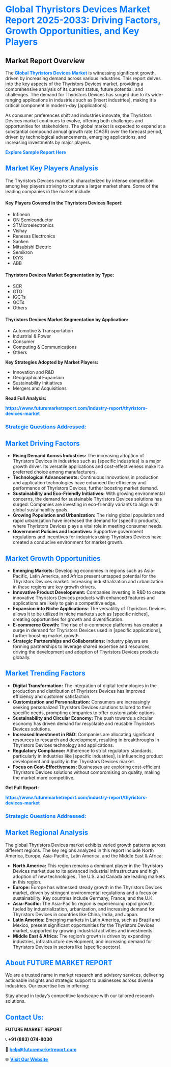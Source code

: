 <h1 style="color: #007BFF;">Global Thyristors Devices Market Report 2025-2033: Driving Factors, Growth Opportunities, and Key Players</h1>

<section id="overview">
<h2>Market Report Overview</h2>
<p>The <a href="https://www.futuremarketreport.com/industry-report/thyristors-devices-market" style="color: #007BFF; text-decoration: none;"><strong>Global Thyristors Devices Market</strong></a> is witnessing significant growth, driven by increasing demand across various industries. This report delves into the key aspects of the Thyristors Devices market, providing a comprehensive analysis of its current status, future potential, and challenges. The demand for Thyristors Devices has surged due to its wide-ranging applications in industries such as [insert industries], making it a critical component in modern-day [applications].</p>
<p>As consumer preferences shift and industries innovate, the Thyristors Devices market continues to evolve, offering both challenges and opportunities for stakeholders. The global market is expected to expand at a substantial compound annual growth rate (CAGR) over the forecast period, driven by technological advancements, emerging applications, and increasing investments by major players.</p>
</section>

<section id="overview">
<p><a href="https://www.futuremarketreport.com/request-sample/reportId=42883" style="color: #007BFF; text-decoration: none;"><strong>Explore Sample Report Here</strong></a></p>
</section>

<section id="key-players">
<h2 style="color: #007BFF;">Market Key Players Analysis</h2>
<p>The Thyristors Devices market is characterized by intense competition among key players striving to capture a larger market share. Some of the leading companies in the market include:</p>
<h4>Key Players Covered in the Thyristors Devices Report:</h4>
<ul><li>Infineon</li><li>ON Semiconductor</li><li>STMicroelectronics</li><li>Vishay</li><li>Renesas Electronics</li><li>Sanken</li><li>Mitsubishi Electric</li><li>Semikron</li><li>IXYS</li><li>ABB</li></ul>
<h4>Thyristors Devices Market Segmentation by Type:</h4>
<ul><li>SCR</li><li>GTO</li><li>IGCTs</li><li>GCTs</li><li>Others</li></ul>

<h4>Thyristors Devices Market Segmentation by Application:</h4>
<ul><li>Automotive &amp; Transportation</li><li>Industrial &amp; Power</li><li>Consumer</li><li>Computing &amp; Communications</li><li>Others</li></ul>
<p><strong>Key Strategies Adopted by Market Players:</strong></p>
<ul>
<li>Innovation and R&D</li>
<li>Geographical Expansion</li>
<li>Sustainability Initiatives</li>
<li>Mergers and Acquisitions</li>
</ul>
</section>

<section>
<p><strong>Read Full Analysis: </strong></p><a href="https://www.futuremarketreport.com/industry-report/thyristors-devices-market" style="color: #007BFF; text-decoration: none;"><strong>https://www.futuremarketreport.com/industry-report/thyristors-devices-market</strong></a>
<h3 style="color: #007BFF;">Strategic Questions Addressed:</h3>
</section>

<section id="driving-factors">
<h2 style="color: #007BFF;">Market Driving Factors</h2>
<ul>
<li><strong>Rising Demand Across Industries:</strong> The increasing adoption of Thyristors Devices in industries such as [specific industries] is a major growth driver. Its versatile applications and cost-effectiveness make it a preferred choice among manufacturers.</li>
<li><strong>Technological Advancements:</strong> Continuous innovations in production and application technologies have enhanced the efficiency and performance of Thyristors Devices, further boosting market demand.</li>
<li><strong>Sustainability and Eco-Friendly Initiatives:</strong> With growing environmental concerns, the demand for sustainable Thyristors Devices solutions has surged. Companies are investing in eco-friendly variants to align with global sustainability goals.</li>
<li><strong>Growing Population and Urbanization:</strong> The rising global population and rapid urbanization have increased the demand for [specific products], where Thyristors Devices plays a vital role in meeting consumer needs.</li>
<li><strong>Government Policies and Incentives:</strong> Supportive government regulations and incentives for industries using Thyristors Devices have created a conducive environment for market growth.</li>
</ul>
</section>

<section id="growth-opportunities">
<h2 style="color: #007BFF;">Market Growth Opportunities</h2>
<ul>
<li><strong>Emerging Markets:</strong> Developing economies in regions such as Asia-Pacific, Latin America, and Africa present untapped potential for the Thyristors Devices market. Increasing industrialization and urbanization in these regions are key growth drivers.</li>
<li><strong>Innovative Product Development:</strong> Companies investing in R&D to create innovative Thyristors Devices products with enhanced features and applications are likely to gain a competitive edge.</li>
<li><strong>Expansion into Niche Applications:</strong> The versatility of Thyristors Devices allows it to be utilized in niche markets such as [specific niches], creating opportunities for growth and diversification.</li>
<li><strong>E-commerce Growth:</strong> The rise of e-commerce platforms has created a surge in demand for Thyristors Devices used in [specific applications], further boosting market growth.</li>
<li><strong>Strategic Partnerships and Collaborations:</strong> Industry players are forming partnerships to leverage shared expertise and resources, driving the development and adoption of Thyristors Devices products globally.</li>
</ul>
</section>

<section id="trending-factors">
<h2 style="color: #007BFF;">Market Trending Factors</h2>
<ul>
<li><strong>Digital Transformation:</strong> The integration of digital technologies in the production and distribution of Thyristors Devices has improved efficiency and customer satisfaction.</li>
<li><strong>Customization and Personalization:</strong> Consumers are increasingly seeking personalized Thyristors Devices solutions tailored to their specific needs, prompting companies to offer customizable options.</li>
<li><strong>Sustainability and Circular Economy:</strong> The push towards a circular economy has driven demand for recyclable and reusable Thyristors Devices solutions.</li>
<li><strong>Increased Investment in R&D:</strong> Companies are allocating significant resources to research and development, resulting in breakthroughs in Thyristors Devices technology and applications.</li>
<li><strong>Regulatory Compliance:</strong> Adherence to strict regulatory standards, particularly in industries like [specific industries], is influencing product development and quality in the Thyristors Devices market.</li>
<li><strong>Focus on Cost-Effectiveness:</strong> Businesses are exploring cost-efficient Thyristors Devices solutions without compromising on quality, making the market more competitive.</li>
</ul>
</section>

<section>
<p><strong>Get Full Report: </strong></p><a href="https://www.futuremarketreport.com/industry-report/thyristors-devices-market" style="color: #007BFF; text-decoration: none;"><strong>https://www.futuremarketreport.com/industry-report/thyristors-devices-market</strong></a>
<h3 style="color: #007BFF;">Strategic Questions Addressed:</h3>
</section>


<section id="regional-analysis">
<h2 style="color: #007BFF;">Market Regional Analysis</h2>
<p>The global Thyristors Devices market exhibits varied growth patterns across different regions. The key regions analyzed in this report include North America, Europe, Asia-Pacific, Latin America, and the Middle East & Africa:</p>
<ul>
<li><strong>North America:</strong> This region remains a dominant player in the Thyristors Devices market due to its advanced industrial infrastructure and high adoption of new technologies. The U.S. and Canada are leading markets in this region.</li>
<li><strong>Europe:</strong> Europe has witnessed steady growth in the Thyristors Devices market, driven by stringent environmental regulations and a focus on sustainability. Key countries include Germany, France, and the U.K.</li>
<li><strong>Asia-Pacific:</strong> The Asia-Pacific region is experiencing rapid growth, fueled by industrialization, urbanization, and increasing demand for Thyristors Devices in countries like China, India, and Japan.</li>
<li><strong>Latin America:</strong> Emerging markets in Latin America, such as Brazil and Mexico, present significant opportunities for the Thyristors Devices market, supported by growing industrial activities and investments.</li>
<li><strong>Middle East & Africa:</strong> The region’s growth is driven by expanding industries, infrastructure development, and increasing demand for Thyristors Devices in sectors like [specific sectors].</li>
</ul>
</section>

<footer>
<h2 style="color: #007BFF;">About FUTURE MARKET REPORT</h2>
<p>We are a trusted name in market research and advisory services, delivering actionable insights and strategic support to businesses across diverse industries. Our expertise lies in offering:</p>

<p>Stay ahead in today’s competitive landscape with our tailored research solutions.</p>

<h2 style="color: #007BFF;">Contact Us:</h2>
<p><strong>FUTURE MARKET REPORT</strong></p>
<p>📞 <strong>+91 (883) 074-8030</strong></p>
<p>📧 <strong><a href="mailto:help@futuremarketreport.com" style="color: #007BFF;">help@futuremarketreport.com</a></strong></p>
<p>🌐 <strong><a href="https://www.futuremarketreport.com/" style="color: #007BFF;">Visit Our Website</a></strong></p>
</footer>